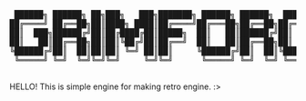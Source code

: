<pre>


 ██████╗ ██████╗ ██╗███╗   ███╗███████╗ ██████╗ ██████╗  ██████╗ ███████╗    ███████╗███╗   ██╗ ██████╗ ██╗███╗   ██╗███████╗
██╔════╝ ██╔══██╗██║████╗ ████║██╔════╝██╔═══██╗██╔══██╗██╔════╝ ██╔════╝    ██╔════╝████╗  ██║██╔════╝ ██║████╗  ██║██╔════╝
██║  ███╗██████╔╝██║██╔████╔██║█████╗  ██║   ██║██████╔╝██║  ███╗█████╗      █████╗  ██╔██╗ ██║██║  ███╗██║██╔██╗ ██║█████╗  
██║   ██║██╔══██╗██║██║╚██╔╝██║██╔══╝  ██║   ██║██╔══██╗██║   ██║██╔══╝      ██╔══╝  ██║╚██╗██║██║   ██║██║██║╚██╗██║██╔══╝  
╚██████╔╝██║  ██║██║██║ ╚═╝ ██║██║     ╚██████╔╝██║  ██║╚██████╔╝███████╗    ███████╗██║ ╚████║╚██████╔╝██║██║ ╚████║███████╗
 ╚═════╝ ╚═╝  ╚═╝╚═╝╚═╝     ╚═╝╚═╝      ╚═════╝ ╚═╝  ╚═╝ ╚═════╝ ╚══════╝    ╚══════╝╚═╝  ╚═══╝ ╚═════╝ ╚═╝╚═╝  ╚═══╝╚══════╝
                                                                                                                            
</pre>

HELLO!
This is simple engine for making retro engine. :>


